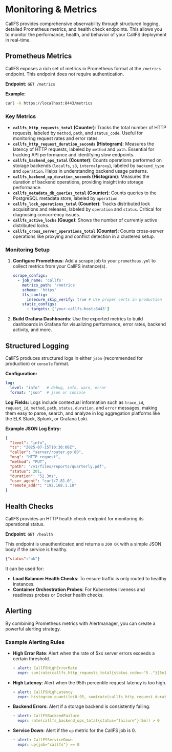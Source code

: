 # Monitoring & Metrics

CallFS provides comprehensive observability through structured logging, detailed Prometheus metrics, and health check endpoints. This allows you to monitor the performance, health, and behavior of your CallFS deployment in real-time.

## Prometheus Metrics

CallFS exposes a rich set of metrics in Prometheus format at the `/metrics` endpoint. This endpoint does not require authentication.

**Endpoint:** `GET /metrics`

**Example:**
```bash
curl -k https://localhost:8443/metrics
```

### Key Metrics

- **`callfs_http_requests_total` (Counter)**: Tracks the total number of HTTP requests, labeled by `method`, `path`, and `status_code`. Useful for monitoring request rates and error rates.
- **`callfs_http_request_duration_seconds` (Histogram)**: Measures the latency of HTTP requests, labeled by `method` and `path`. Essential for tracking API performance and identifying slow endpoints.
- **`callfs_backend_ops_total` (Counter)**: Counts operations performed on storage backends (`localfs`, `s3`, `internalproxy`), labeled by `backend_type` and `operation`. Helps in understanding backend usage patterns.
- **`callfs_backend_op_duration_seconds` (Histogram)**: Measures the duration of backend operations, providing insight into storage performance.
- **`callfs_metadata_db_queries_total` (Counter)**: Counts queries to the PostgreSQL metadata store, labeled by `operation`.
- **`callfs_lock_operations_total` (Counter)**: Tracks distributed lock acquisitions and releases, labeled by `operation` and `status`. Critical for diagnosing concurrency issues.
- **`callfs_active_locks` (Gauge)**: Shows the number of currently active distributed locks.
- **`callfs_cross_server_operations_total` (Counter)**: Counts cross-server operations like proxying and conflict detection in a clustered setup.

### Monitoring Setup

1.  **Configure Prometheus**: Add a scrape job to your `prometheus.yml` to collect metrics from your CallFS instance(s).
    ```yaml
    scrape_configs:
      - job_name: 'callfs'
        metrics_path: '/metrics'
        scheme: 'https'
        tls_config:
          insecure_skip_verify: true # Use proper certs in production
        static_configs:
          - targets: ['your-callfs-host:8443']
    ```
2.  **Build Grafana Dashboards**: Use the exported metrics to build dashboards in Grafana for visualizing performance, error rates, backend activity, and more.

## Structured Logging

CallFS produces structured logs in either `json` (recommended for production) or `console` format.

**Configuration:**
```yaml
log:
  level: "info"   # debug, info, warn, error
  format: "json"  # json or console
```

**Log Fields:**
Logs include contextual information such as `trace_id`, `request_id`, `method`, `path`, `status`, `duration`, and `error` messages, making them easy to parse, search, and analyze in log aggregation platforms like the ELK Stack, Splunk, or Grafana Loki.

**Example JSON Log Entry:**
```json
{
  "level": "info",
  "ts": "2025-07-15T10:30:00Z",
  "caller": "server/router.go:80",
  "msg": "HTTP request",
  "method": "PUT",
  "path": "/v1/files/reports/quarterly.pdf",
  "status": 201,
  "duration": "52.3ms",
  "user_agent": "curl/7.81.0",
  "remote_addr": "192.168.1.10"
}
```

## Health Checks

CallFS provides an HTTP health check endpoint for monitoring its operational status.

**Endpoint:** `GET /health`

This endpoint is unauthenticated and returns a `200 OK` with a simple JSON body if the service is healthy.
```json
{"status":"ok"}
```

It can be used for:
- **Load Balancer Health Checks**: To ensure traffic is only routed to healthy instances.
- **Container Orchestration Probes**: For Kubernetes liveness and readiness probes or Docker health checks.

## Alerting

By combining Prometheus metrics with Alertmanager, you can create a powerful alerting strategy.

### Example Alerting Rules

- **High Error Rate**: Alert when the rate of 5xx server errors exceeds a certain threshold.
  ```yaml
  - alert: CallFSHighErrorRate
    expr: sum(rate(callfs_http_requests_total{status_code=~"5.."}[5m])) / sum(rate(callfs_http_requests_total[5m])) > 0.05
  ```
- **High Latency**: Alert when the 95th percentile request latency is too high.
  ```yaml
  - alert: CallFSHighLatency
    expr: histogram_quantile(0.95, sum(rate(callfs_http_request_duration_seconds_bucket[5m])) by (le)) > 2.0
  ```
- **Backend Errors**: Alert if a storage backend is consistently failing.
  ```yaml
  - alert: CallFSBackendFailure
    expr: rate(callfs_backend_ops_total{status="failure"}[5m]) > 0
  ```
- **Service Down**: Alert if the `up` metric for the CallFS job is 0.
  ```yaml
  - alert: CallFSServiceDown
    expr: up{job="callfs"} == 0
  ```
